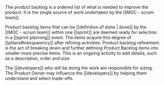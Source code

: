 The product backlog is a ordered list of what is needed to improve the product. It is the single source of work undertaken by the [[MOC - scrum team]].

Product backlog items that can be [[definition of done | done]] by the [[MOC - scrum team]] within one [[sprint]] are deemed ready for selection in a [[sprint planning]] event. The items acquire this degree of [[pillars#transparency]] after refining activities.
Product backlog refinement is the act of breaking down and further defining Product Backlog items into smaller more precise items. This is an ongoing activity to add details, such as a description, order and size.

The [[developers]] who will be doing the work are responsible for sizing. The Product Owner may influence the [[developers]] by helping them understand and select trade-offs.